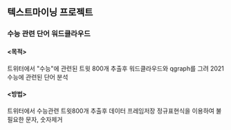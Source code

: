 ## 텍스트마이닝 프로젝트

### 수능 관련 단어 워드클라우드
#### <목적>
트위터에서 "수능"에 관련된 트윗 800개 추출후 워드클라우드와 qgraph를 그려 2021수능에 관련된 단어 분석

#### <방법>
트위터에서 수능관련 트윗800개 추출후 데이터 프레임저장
정규표현식을 이용하여 불필요한 문자, 숫자제거
